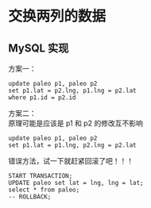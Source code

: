 # 交换两列的数据

## MySQL 实现

方案一：

    update paleo p1, paleo p2
    set p1.lat = p2.lng, p1.lng = p2.lat
    where p1.id = p2.id

方案二：  
原理可能是应该是 p1 和 p2 的修改互不影响

    update paleo p1, paleo p2
    set p1.lat = p1.lng, p2.lng = p2.lat

错误方法，试一下就赶紧回滚了吧！！！

    START TRANSACTION;
    UPDATE paleo set lat = lng, lng = lat;
    select * from paleo;
    -- ROLLBACK;
